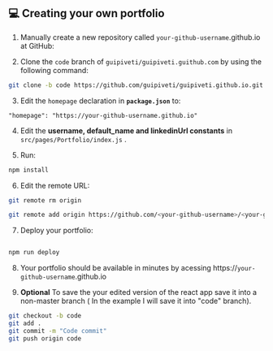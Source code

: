
## :computer: Creating your own portfolio

1. Manually create a new repository called `your-github-username`.github.io at GitHub:

2. Clone the `code` branch of `guipiveti/guipiveti.guithub.com` by using the following command:

```  bash
git clone -b code https://github.com/guipiveti/guipiveti.github.io.git
```

3. Edit the `homepage` declaration in **`package.json`** to:

```"homepage": "https://your-github-username.github.io"```

4. Edit the **username, default_name and linkedinUrl constants** in ```src/pages/Portfolio/index.js``` .

5. Run:

```bash
npm install
```

6. Edit the remote URL:

```bash
git remote rm origin

git remote add origin https://github.com/<your-github-username>/<your-github-usernam>.github.io.git
```

7. Deploy your portfolio:

```bash

npm run deploy

```

8. Your portfolio should be available in minutes by acessing https://`your-github-username`.github.io

9. **Optional** To save the your edited version of the react app save it into a non-master branch ( In the example I will save it into "code" branch).
```bash
git checkout -b code
git add .
git commit -m "Code commit"
git push origin code
```